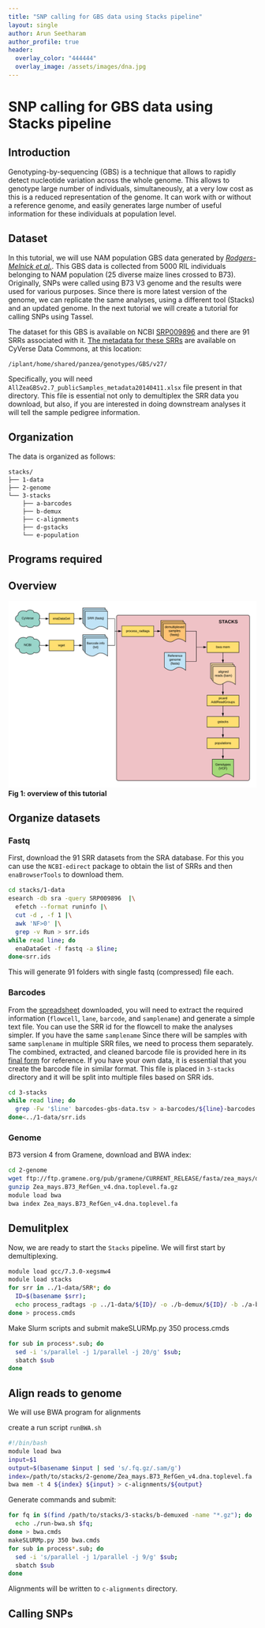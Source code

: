 ```yaml
---
title: "SNP calling for GBS data using Stacks pipeline"
layout: single
author: Arun Seetharam
author_profile: true
header:
  overlay_color: "444444"
  overlay_image: /assets/images/dna.jpg
---
```




# SNP calling for GBS data using Stacks pipeline

## Introduction
Genotyping-by-sequencing (GBS) is a technique that allows to rapidly detect nucleotide variation  across the whole genome. This allows to genotype large number of individuals, simultaneously, at a very low cost as this is a reduced representation of the genome. It can work with or without a reference genome, and easily generates large number of useful information for these individuals at population level.

## Dataset
In this tutorial, we will use NAM population GBS data generated by _[Rodgers-Melnick et al.](http://dx.doi.org/10.1073/pnas.1413864112)_. This GBS data is collected from 5000 RIL individuals belonging to NAM population (25 diverse maize lines crossed to B73). Originally, SNPs were called using B73 V3 genome and the results were used for various purposes. Since there is more latest version of the genome, we can replicate the same analyses, using a different tool (Stacks) and an updated genome. In the next tutorial we will create a tutorial for calling SNPs using Tassel.

The dataset for this GBS is available on NCBI [SRP009896](https://www.ncbi.nlm.nih.gov/sra/?term=SRP009896) and there are 91 SRRs associated with it. [The metadata for these SRRs](http://cbsusrv04.tc.cornell.edu/users/panzea/download.aspx?filegroupid=4) are available on CyVerse Data Commons, at this location:
```
/iplant/home/shared/panzea/genotypes/GBS/v27/
```
Specifically, you will need `AllZeaGBSv2.7_publicSamples_metadata20140411.xlsx` file present in that directory. This file is essential not only to demultiplex the SRR data you download, but also, if you are interested in doing downstream analyses it will tell the sample pedigree information.

## Organization

The data is organized as follows:
```
stacks/
├── 1-data
├── 2-genome
└── 3-stacks
    ├── a-barcodes
    ├── b-demux
    ├── c-alignments
    ├── d-gstacks
    └── e-population
```
## Programs required


## Overview

![workflow](assets/stacks.png)
**Fig 1: overview of this tutorial**

## Organize datasets

### Fastq

First, download the 91 SRR datasets from the SRA database. For this you can use the `NCBI-edirect` package to obtain the list of SRRs and then `enaBrowserTools` to download them.

```bash
cd stacks/1-data
esearch -db sra -query SRP009896  |\
  efetch --format runinfo |\
  cut -d , -f 1 |\
  awk 'NF>0' |\
  grep -v Run > srr.ids
while read line; do
  enaDataGet -f fastq -a $line;
done<srr.ids
```
This will generate 91 folders with single fastq (compressed) file each.

### Barcodes

From the [spreadsheet](http://cbsusrv04.tc.cornell.edu/users/panzea/download.aspx?filegroupid=4) downloaded, you will need to extract the required information (`flowcell`, `lane`, `barcode`, and `samplename`) and generate a simple text file.  You can use the SRR id for the flowcell to make the analyses simpler. If you have the same `samplename` Since there will be samples with same `samplename` in multiple SRR files, we need to process them separately. The combined, extracted, and cleaned barcode file is provided here in its [final form](assets/barcodes-gbs-data.tsv) for reference. If you have your own data, it is essential that you create the barcode file in similar format. This file is placed in `3-stacks` directory and it will be split into multiple files based on SRR ids.

```bash
cd 3-stacks
while read line; do
  grep -Fw '$line' barcodes-gbs-data.tsv > a-barcodes/${line}-barcodes.txt;
done<../1-data/srr.ids
```

### Genome

B73 version 4 from Gramene, download and BWA index:

```bash
cd 2-genome
wget ftp://ftp.gramene.org/pub/gramene/CURRENT_RELEASE/fasta/zea_mays/dna/Zea_mays.B73_RefGen_v4.dna.toplevel.fa.gz
gunzip Zea_mays.B73_RefGen_v4.dna.toplevel.fa.gz
module load bwa
bwa index Zea_mays.B73_RefGen_v4.dna.toplevel.fa
```

## Demulitplex

Now, we are ready to start the `Stacks` pipeline. We will first start by demultiplexing.

```bash
module load gcc/7.3.0-xegsmw4
module load stacks
for srr in ../1-data/SRR*; do
  ID=$(basename $srr);
  echo process_radtags -p ../1-data/${ID}/ -o ./b-demux/${ID}/ -b ./a-barcodes/${ID}-barcodes.txt -e apeKI -r -c -q;
done > process.cmds
```
Make Slurm scripts and submit
makeSLURMp.py 350 process.cmds

```bash
for sub in process*.sub; do
  sed -i 's/parallel -j 1/parallel -j 20/g' $sub;
  sbatch $sub
done
```

## Align reads to genome

We will use BWA program for alignments

create a run script `runBWA.sh`

```bash
#!/bin/bash
module load bwa
input=$1
output=$(basename $input | sed 's/.fq.gz/.sam/g')
index=/path/to/stacks/2-genome/Zea_mays.B73_RefGen_v4.dna.toplevel.fa
bwa mem -t 4 ${index} ${input} > c-alignments/${output}
```

Generate commands and submit:

```bash
for fq in $(find /path/to/stacks/3-stacks/b-demuxed -name "*.gz"); do
  echo ./run-bwa.sh $fq;
done > bwa.cmds
makeSLURMp.py 350 bwa.cmds
for sub in process*.sub; do
  sed -i 's/parallel -j 1/parallel -j 9/g' $sub;
  sbatch $sub
done
```

Alignments will be written to `c-alignments` directory.


## Calling SNPs
